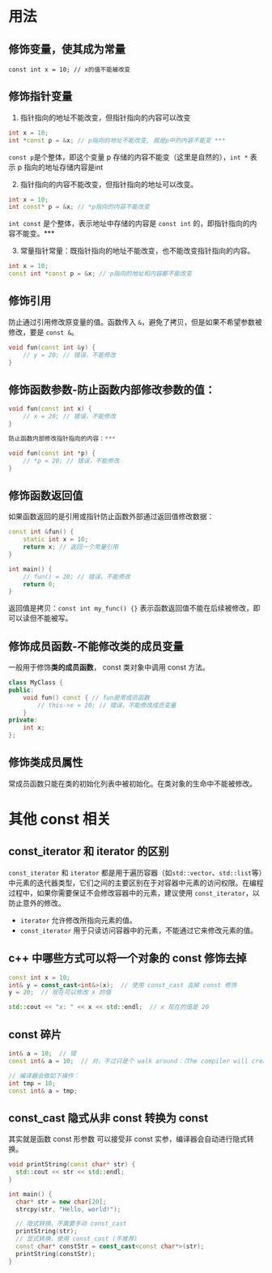 # 用法
## 修饰变量，使其成为常量

`const int x = 10; // x的值不能被改变`

## 修饰指针变量

1. 指针指向的地址不能改变，但指针指向的内容可以改变

~~~cpp
int x = 10;
int *const p = &x; // p指向的地址不能改变, 就是p中的内容不能变 ***
~~~

`const p`是个整体，即这个变量 p 存储的内容不能变（这里是自然的），`int *` 表示 p 指向的地址存储内容是int

2. 指针指向的内容不能改变，但指针指向的地址可以改变。

~~~cpp
int x = 10;
int const* p = &x; // *p指向的内容不能改变
~~~

`int const` 是个整体，表示地址中存储的内容是 `const int` 的，即指针指向的内容不能变。***

3. 常量指针常量：既指针指向的地址不能改变，也不能改变指针指向的内容。

~~~cpp
int x = 10;
const int *const p = &x; // p指向的地址和内容都不能改变
~~~

## 修饰引用

防止通过引用修改原变量的值。函数传入 `&`，避免了拷贝，但是如果不希望参数被修改，要是 `const &`。

~~~cpp
void fun(const int &y) {
    // y = 20; // 错误，不能修改
}
~~~

## 修饰函数参数-防止函数内部修改参数的值：

~~~cpp
void fun(const int x) {
    // x = 20; // 错误，不能修改
}

防止函数内部修改指针指向的内容：***

void fun(const int *p) {
    // *p = 20; // 错误，不能修改
}
~~~

## 修饰函数返回值

如果函数返回的是引用或指针防止函数外部通过返回值修改数据：

~~~cpp
const int &fun() {
    static int x = 10;
    return x; // 返回一个常量引用
}

int main() {
    // fun() = 20; // 错误，不能修改
    return 0;
}
~~~

返回值是拷贝：`const int my_func() {}` 表示函数返回值不能在后续被修改，即可以读但不能被写。


## 修饰成员函数-不能修改类的成员变量

一般用于修饰**类的成员函数**， const 类对象中调用 const 方法。

~~~cpp
class MyClass {
public:
    void fun() const { // fun是常成员函数
        // this->x = 20; // 错误，不能修改成员变量
    }
private:
    int x;
};
~~~

## 修饰类成员属性

常成员函数只能在类的初始化列表中被初始化。在类对象的生命中不能被修改。

# 其他 const 相关
## const_iterator 和 iterator 的区别

`const_iterator` 和 `iterator` 都是用于遍历容器（如`std::vector`、`std::list`等）中元素的迭代器类型，它们之间的主要区别在于对容器中元素的访问权限。在编程过程中，如果你需要保证不会修改容器中的元素，建议使用 `const_iterator`，以防止意外的修改。

- `iterator` 允许修改所指向元素的值。
- `const_iterator` 用于只读访问容器中的元素，不能通过它来修改元素的值。

## c++ 中哪些方式可以将一个对象的 const 修饰去掉

~~~cpp
const int x = 10;
int& y = const_cast<int&>(x);  // 使用 const_cast 去掉 const 修饰
y = 20;  // 现在可以修改 x 的值

std::cout << "x: " << x << std::endl;  // x 现在的值是 20
~~~


## const 碎片

~~~cpp
int& a = 10;  // 错
const int& a = 10;  // 对，不过只是个 walk around：（The compiler will create a temporary object to hold the value of 10 and bind the const reference to that object.）

// 编译器会做如下操作：
int tmp = 10;
const int& a = tmp;
~~~

## const_cast 隐式从非 const 转换为 const

其实就是函数 const 形参数 可以接受非 const 实参，编译器会自动进行隐式转换。

~~~cpp
void printString(const char* str) {
  std::cout << str << std::endl;
}

int main() {
  char* str = new char[20];
  strcpy(str, "Hello, world!");

  // 隐式转换，不需要手动 const_cast
  printString(str);
  // 显式转换，使用 const_cast (不推荐)
  const char* constStr = const_cast<const char*>(str);
  printString(constStr);
}
~~~
